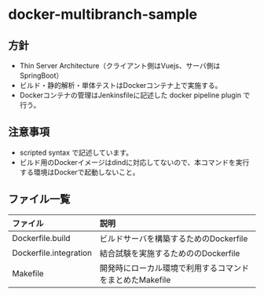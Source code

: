 # docker-multibranch-sample

## 方針
* Thin Server Architecture（クライアント側はVuejs、サーバ側はSpringBoot）
* ビルド・静的解析・単体テストはDockerコンテナ上で実施する。
* Dockerコンテナの管理はJenkinsfileに記述した docker pipeline plugin で行う。

## 注意事項
* scripted syntax で記述しています。
* ビルド用のDockerイメージはdindに対応してないので、本コマンドを実行する環境はDockerで起動しないこと。

## ファイル一覧

| ファイル              | 説明                                                   |  
|:----------------------|:-------------------------------------------------------|
| Dockerfile.build      |ビルドサーバを構築するためのDockerfile                  | 
| Dockerfile.integration|結合試験を実施するためののDockerfile                    | 
| Makefile              |開発時にローカル環境で利用するコマンドをまとめたMakefile| 
